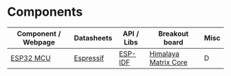 # Components

| Component / Webpage                   | Datasheets     | API / Libs      | Breakout board | Misc |
| ---                                   | ---            | ---             | ---            | ---  |
| [ESP32 MCU][1]                        | [Espressif][3] | [ESP-IDF][2]    | [Himalaya Matrix Core][4] | D    |



[1]:https://www.espressif.com/en/products/hardware/esp32/overview
[2]:https://docs.espressif.com/projects/esp-idf/en/latest/
[3]:https://www.espressif.com/sites/default/files/documentation/esp32_datasheet_en.pdf
[4]:https://eckstein-shop.de/HIMALAYA-Matrix-Core-ESP32-Entwicklerboard-mit-ESP32-Bit-WiFi-Bluetooth-IoT-DEV-Board
